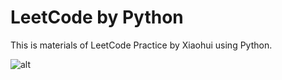 # LeetCode by Python

This is materials of LeetCode Practice by Xiaohui using Python.

![alt](http://photocdn.sohu.com/20151126/mp44614441_1448543530970_6.jpeg)